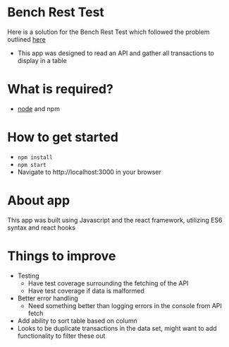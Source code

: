 # Bench Rest Test
Here is a solution for the Bench Rest Test which followed the problem outlined [here](https://resttest.bench.co/front-end)
- This app was designed to read an API and gather all transactions to display in a table

# What is required?
- [node](https://nodejs.org/en/) and npm 

# How to get started
- `npm install`
- `npm start`
- Navigate to http://localhost:3000 in your browser

# About app
This app was built using Javascript and the react framework, utilizing ES6 syntax and react hooks

# Things to improve
- Testing
    - Have test coverage surrounding the fetching of the API
    - Have test coverage if data is malformed
- Better error handling
    - Need something better than logging errors in the console from API fetch
- Add ability to sort table based on column
- Looks to be duplicate transactions in the data set, might want to add functionality to filter these out